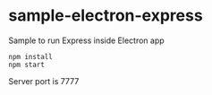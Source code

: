 # sample-electron-express

Sample to run Express inside Electron app

````
npm install
npm start
````
Server port is 7777

